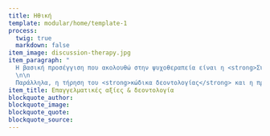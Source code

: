 ```yaml
---
title: Ηθική
template: modular/home/template-1
process:
  twig: true
  markdown: false
item_image: discussion-therapy.jpg
item_paragraph: "
  Η βασική προσέγγιση που ακολουθώ στην ψυχοθεραπεία είναι η <strong>Συστημική και η Αφηγηματική</strong> προσέγγιση. Εντούτοις, χρησιμοποιώ πολλά στοιχεία και άλλων θεωρητικών προσεγγίσεων (π.χ. <strong>Γνωσιοσυμπεριφοριστική, Θεραπεία Αποδοχής και Δέσμευσης, Ψυχοδυναμική, Υπαρξιακή</strong> κ.α.), ανάλογα με τις ανάγκες του ατόμου. Σημαντική αξία για εμένα είναι η <stronng>συνεχιζόμενη επαγγελματική εξέλιξη</stronng> μέσα από εκπαιδεύσεις και η συστηματική παρακολούθηση της <strong>διεθνούς βιβλιογραφίας που αφορά την χρήση εμπειρικά τεκμηριωμένων παρεμβάσεων στην ψυχοθεραπεία</strong>.
  \n\n
  Παράλληλα, η τήρηση του <strong>κώδικα δεοντολογίας</strong> και η προστασία των προσωπικών δεδομένων αποτελεί αναπόσπαστο κομμάτι της δουλειάς μου."
item_title: Επαγγελματικές αξίες & δεοντολογία
blockquote_author:
blockquote_image:
blockquote_quote:
blockquote_source:
---
```

